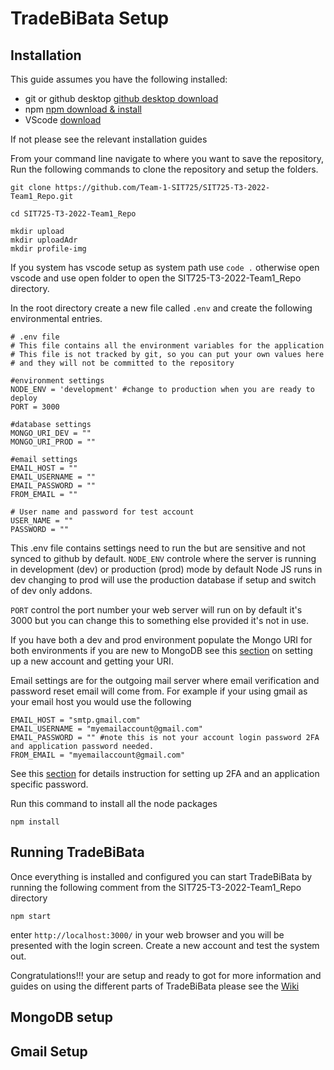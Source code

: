 # TradeBiBata Setup

## Installation

This guide assumes you have the following installed:

-   git or github desktop [github desktop download](https://desktop.github.com/)
-   npm [npm download & install](https://docs.npmjs.com/downloading-and-installing-node-js-and-npm)
-   VScode [download](https://code.visualstudio.com/download)

If not please see the relevant installation guides

From your command line navigate to where you want to save the repository,
Run the following commands to clone the repository and setup the folders.

```
git clone https://github.com/Team-1-SIT725/SIT725-T3-2022-Team1_Repo.git

cd SIT725-T3-2022-Team1_Repo

mkdir upload
mkdir uploadAdr
mkdir profile-img
```

If you system has vscode setup as system path use `code .` otherwise open vscode and use open folder to open the SIT725-T3-2022-Team1_Repo directory.

In the root directory create a new file called `.env` and create the following environmental entries.

```
# .env file
# This file contains all the environment variables for the application
# This file is not tracked by git, so you can put your own values here
# and they will not be committed to the repository

#environment settings
NODE_ENV = 'development' #change to production when you are ready to deploy
PORT = 3000

#database settings
MONGO_URI_DEV = ""
MONGO_URI_PROD = ""

#email settings
EMAIL_HOST = ""
EMAIL_USERNAME = ""
EMAIL_PASSWORD = ""
FROM_EMAIL = ""

# User name and password for test account
USER_NAME = ""
PASSWORD = ""
```

This .env file contains settings need to run the but are sensitive and not synced to github by default.
`NODE_ENV` controle where the server is running in development (dev) or production (prod) mode by default Node JS runs in dev changing to prod will use the production database if setup and switch of dev only addons.

`PORT` control the port number your web server will run on by default it's 3000 but you can change this to something else provided it's not in use.

If you have both a dev and prod environment populate the Mongo URI for both environments if you are new to MongoDB see this [section](#mongodb-setup) on setting up a new account and getting your URI.

Email settings are for the outgoing mail server where email verification and password reset email will come from. For example if your using gmail as your email host you would use the following

```
EMAIL_HOST = "smtp.gmail.com"
EMAIL_USERNAME = "myemailaccount@gmail.com"
EMAIL_PASSWORD = "" #note this is not your account login password 2FA and application password needed.
FROM_EMAIL = "myemailaccount@gmail.com"
```

See this [section](#gmail-setup) for details instruction for setting up 2FA and an application specific password.

Run this command to install all the node packages

```
npm install
```

## Running TradeBiBata

Once everything is installed and configured you can start TradeBiBata by running the following comment from the SIT725-T3-2022-Team1_Repo directory

`npm start`

enter `http://localhost:3000/` in your web browser and you will be presented with the login screen. Create a new account and test the system out.

Congratulations!!! your are setup and ready to got for more information and guides on using the different parts of TradeBiBata please see the [Wiki](https://github.com/Team-1-SIT725/SIT725-T3-2022-Team1_Repo/wiki)

## MongoDB setup

## Gmail Setup
